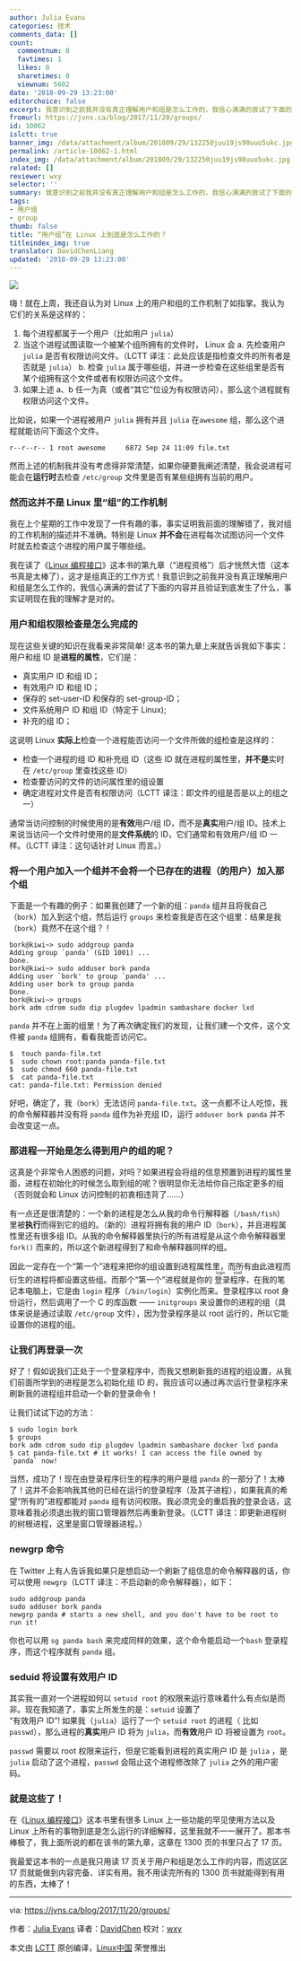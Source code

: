 ```yaml
---
author: Julia Evans
categories: 技术
comments_data: []
count:
  commentnum: 0
  favtimes: 1
  likes: 0
  sharetimes: 0
  viewnum: 5602
date: '2018-09-29 13:23:00'
editorchoice: false
excerpt: 我意识到之前我并没有真正理解用户和组是怎么工作的，我信心满满的尝试了下面的内容并且验证到底发生了什么，事实证明现在我的理解才是对的。
fromurl: https://jvns.ca/blog/2017/11/20/groups/
id: 10062
islctt: true
banner_img: /data/attachment/album/201809/29/132250juu19js98uuo5ukc.jpg
permalink: /article-10062-1.html
index_img: /data/attachment/album/201809/29/132250juu19js98uuo5ukc.jpg.thumb.jpg
related: []
reviewer: wxy
selector: ''
summary: 我意识到之前我并没有真正理解用户和组是怎么工作的，我信心满满的尝试了下面的内容并且验证到底发生了什么，事实证明现在我的理解才是对的。
tags:
- 用户组
- group
thumb: false
title: “用户组”在 Linux 上到底是怎么工作的？
titleindex_img: true
translator: DavidChenLiang
updated: '2018-09-29 13:23:00'
---
```


![](/data/attachment/album/201809/29/132250juu19js98uuo5ukc.jpg)


嗨！就在上周，我还自认为对 Linux 上的用户和组的工作机制了如指掌。我认为它们的关系是这样的：


1. 每个进程都属于一个用户（比如用户 `julia`）
2. 当这个进程试图读取一个被某个组所拥有的文件时， Linux 会 a. 先检查用户`julia` 是否有权限访问文件。（LCTT 译注：此处应该是指检查文件的所有者是否就是 `julia`） b. 检查 `julia` 属于哪些组，并进一步检查在这些组里是否有某个组拥有这个文件或者有权限访问这个文件。
3. 如果上述 a、b 任一为真（或者“其它”位设为有权限访问），那么这个进程就有权限访问这个文件。


比如说，如果一个进程被用户 `julia` 拥有并且 `julia` 在`awesome` 组，那么这个进程就能访问下面这个文件。



```
r--r--r-- 1 root awesome     6872 Sep 24 11:09 file.txt
```

然而上述的机制我并没有考虑得非常清楚，如果你硬要我阐述清楚，我会说进程可能会在**运行时**去检查 `/etc/group` 文件里是否有某些组拥有当前的用户。


### 然而这并不是 Linux 里“组”的工作机制


我在上个星期的工作中发现了一件有趣的事，事实证明我前面的理解错了，我对组的工作机制的描述并不准确。特别是 Linux **并不会**在进程每次试图访问一个文件时就去检查这个进程的用户属于哪些组。


我在读了《[Linux 编程接口](http://man7.org/tlpi/)》这本书的第九章（“进程资格”）后才恍然大悟（这本书真是太棒了），这才是组真正的工作方式！我意识到之前我并没有真正理解用户和组是怎么工作的，我信心满满的尝试了下面的内容并且验证到底发生了什么，事实证明现在我的理解才是对的。


### 用户和组权限检查是怎么完成的


现在这些关键的知识在我看来非常简单! 这本书的第九章上来就告诉我如下事实：用户和组 ID 是**进程的属性**，它们是：


* 真实用户 ID 和组 ID；
* 有效用户 ID 和组 ID；
* 保存的 set-user-ID 和保存的 set-group-ID；
* 文件系统用户 ID 和组 ID（特定于 Linux);
* 补充的组 ID；


这说明 Linux **实际上**检查一个进程能否访问一个文件所做的组检查是这样的：


* 检查一个进程的组 ID 和补充组 ID（这些 ID 就在进程的属性里，**并不是**实时在 `/etc/group` 里查找这些 ID）
* 检查要访问的文件的访问属性里的组设置
* 确定进程对文件是否有权限访问（LCTT 译注：即文件的组是否是以上的组之一）


通常当访问控制的时候使用的是**有效**用户/组 ID，而不是**真实**用户/组 ID。技术上来说当访问一个文件时使用的是**文件系统**的 ID，它们通常和有效用户/组 ID 一样。（LCTT 译注：这句话针对 Linux 而言。）


### 将一个用户加入一个组并不会将一个已存在的进程（的用户）加入那个组


下面是一个有趣的例子：如果我创建了一个新的组：`panda` 组并且将我自己（`bork`）加入到这个组，然后运行 `groups` 来检查我是否在这个组里：结果是我（`bork`）竟然不在这个组？！



```
bork@kiwi~> sudo addgroup panda
Adding group `panda' (GID 1001) ...
Done.
bork@kiwi~> sudo adduser bork panda
Adding user `bork' to group `panda' ...
Adding user bork to group panda
Done.
bork@kiwi~> groups
bork adm cdrom sudo dip plugdev lpadmin sambashare docker lxd

```

`panda` 并不在上面的组里！为了再次确定我们的发现，让我们建一个文件，这个文件被 `panda` 组拥有，看看我能否访问它。



```
$  touch panda-file.txt
$  sudo chown root:panda panda-file.txt
$  sudo chmod 660 panda-file.txt
$  cat panda-file.txt
cat: panda-file.txt: Permission denied
```

好吧，确定了，我（`bork`）无法访问 `panda-file.txt`。这一点都不让人吃惊，我的命令解释器并没有将 `panda` 组作为补充组 ID，运行 `adduser bork panda` 并不会改变这一点。


### 那进程一开始是怎么得到用户的组的呢？


这真是个非常令人困惑的问题，对吗？如果进程会将组的信息预置到进程的属性里面，进程在初始化的时候怎么取到组的呢？很明显你无法给你自己指定更多的组（否则就会和 Linux 访问控制的初衷相违背了……）


有一点还是很清楚的：一个新的进程是怎么从我的命令行解释器（`/bash/fish`）里被**执行**而得到它的组的。（新的）进程将拥有我的用户 ID（`bork`），并且进程属性里还有很多组 ID。从我的命令解释器里执行的所有进程是从这个命令解释器里 `fork()` 而来的，所以这个新进程得到了和命令解释器同样的组。


因此一定存在一个“第一个”进程来把你的组设置到进程属性里，而所有由此进程而衍生的进程将都设置这些组。而那个“第一个”进程就是你的<ruby> 登录程序 <rt>  login shell </rt></ruby>，在我的笔记本电脑上，它是由 `login` 程序（`/bin/login`）实例化而来。登录程序以 root 身份运行，然后调用了一个 C 的库函数 —— `initgroups` 来设置你的进程的组（具体来说是通过读取 `/etc/group` 文件），因为登录程序是以 root 运行的，所以它能设置你的进程的组。


### 让我们再登录一次


好了！假如说我们正处于一个登录程序中，而我又想刷新我的进程的组设置，从我们前面所学到的进程是怎么初始化组 ID 的，我应该可以通过再次运行登录程序来刷新我的进程组并启动一个新的登录命令！


让我们试试下边的方法：



```
$ sudo login bork
$ groups
bork adm cdrom sudo dip plugdev lpadmin sambashare docker lxd panda
$ cat panda-file.txt # it works! I can access the file owned by `panda` now!
```

当然，成功了！现在由登录程序衍生的程序的用户是组 `panda` 的一部分了！太棒了！这并不会影响我其他的已经在运行的登录程序（及其子进程），如果我真的希望“所有的”进程都能对 `panda` 组有访问权限。我必须完全的重启我的登录会话，这意味着我必须退出我的窗口管理器然后再重新登录。（LCTT 译注：即更新进程树的树根进程，这里是窗口管理器进程。）


### newgrp 命令


在 Twitter 上有人告诉我如果只是想启动一个刷新了组信息的命令解释器的话，你可以使用 `newgrp`（LCTT 译注：不启动新的命令解释器），如下：



```
sudo addgroup panda
sudo adduser bork panda
newgrp panda # starts a new shell, and you don't have to be root to run it!
```

你也可以用 `sg panda bash` 来完成同样的效果，这个命令能启动一个`bash` 登录程序，而这个程序就有 `panda` 组。


### seduid 将设置有效用户 ID


其实我一直对一个进程如何以 `setuid root` 的权限来运行意味着什么有点似是而非。现在我知道了，事实上所发生的是：`setuid` 设置了   
 “有效用户 ID”! 如果我（`julia`）运行了一个 `setuid root` 的进程（ 比如 `passwd`），那么进程的**真实**用户 ID 将为 `julia`，而**有效**用户 ID 将被设置为 `root`。


`passwd` 需要以 root 权限来运行，但是它能看到进程的真实用户 ID 是 `julia` ，是 `julia` 启动了这个进程，`passwd` 会阻止这个进程修改除了 `julia` 之外的用户密码。


### 就是这些了！


在《[Linux 编程接口](http://man7.org/tlpi/)》这本书里有很多 Linux 上一些功能的罕见使用方法以及 Linux 上所有的事物到底是怎么运行的详细解释，这里我就不一一展开了。那本书棒极了，我上面所说的都在该书的第九章，这章在 1300 页的书里只占了 17 页。


我最爱这本书的一点是我只用读 17 页关于用户和组是怎么工作的内容，而这区区 17 页就能做到内容完备、详实有用。我不用读完所有的 1300 页书就能得到有用的东西，太棒了！




---


via: <https://jvns.ca/blog/2017/11/20/groups/>


作者：[Julia Evans](https://jvns.ca/) 译者：[DavidChen](https://github.com/DavidChenLiang) 校对：[wxy](https://github.com/wxy)


本文由 [LCTT](https://github.com/LCTT/TranslateProject) 原创编译，[Linux中国](https://linux.cn/) 荣誉推出
